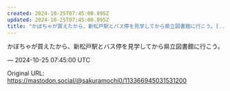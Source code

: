 ```yaml
---
created: 2024-10-25T07:45:00.895Z
updated: 2024-10-25T07:45:00.895Z
title: "かぼちゃが買えたから、新松戸駅とバス停を見学してから県立図書館に行こう。[...]"
---
```


<p>かぼちゃが買えたから、新松戸駅とバス停を見学してから県立図書館に行こう。</p>

&mdash; 2024-10-25 07:45:00 UTC

Original URL: https://mastodon.social/@sakuramochi0/113366945031531200
